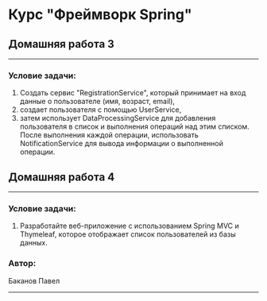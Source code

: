 # Курс "Фреймворк Spring" 
## Домашняя работа 3
* **
### Условие задачи:
1. Создать сервис "RegistrationService", который принимает на вход данные о пользователе (имя, возраст, email),
2. создает пользователя с помощью UserService,
3. затем использует DataProcessingService для добавления пользователя в список и выполнения операций над этим списком. После выполнения каждой операции, использовать NotificationService для вывода информации о выполненной операции.

## Домашняя работа 4
* **
### Условие задачи:
1. Разработайте веб-приложение с использованием Spring MVC и Thymeleaf, которое отображает список пользователей из базы данных.

### Автор:
Баканов Павел
* **
